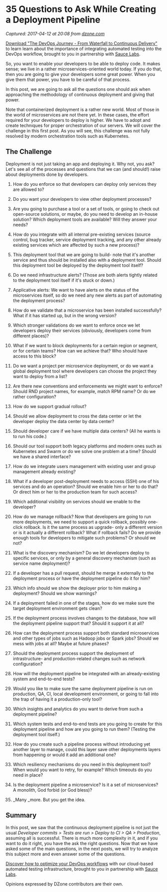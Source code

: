 # 35 Questions to Ask While Creating a Deployment Pipeline

_Captured: 2017-04-12 at 20:08 from [dzone.com](https://dzone.com/articles/empowering-developers-to-deploy?edition=290884&utm_source=Daily%20Digest&utm_medium=email&utm_campaign=dd%202017-04-12)_

[Download "The DevOps Journey - From Waterfall to Continuous Delivery"](https://dzone.com/go?i=161130&u=http%3A%2F%2Finfo.saucelabs.com%2Fpaper-the-devops-journey.html%3Futm_campaign%3Ddevopsjourney%2Bwp%26utm_medium%3Dtextlink%26utm_source%3Ddzone-devops%26utm_content%3Darticle) to learn learn about the importance of integrating automated testing into the DevOps workflow, brought to you in partnership with [Sauce Labs](https://dzone.com/go?i=161130&u=http%3A%2F%2Finfo.saucelabs.com%2Fpaper-the-devops-journey.html%3Futm_campaign%3Ddevopsjourney%2Bwp%26utm_medium%3Dtextlink%26utm_source%3Ddzone-devops%26utm_content%3Darticle).

So, you want to enable your developers to be able to deploy code. It makes sense; we live in a rather microservices-oriented world today. If you do that, then you are going to give your developers some great power. When you give them that power, you have to be careful of that process.

In this post, we are going to ask all the questions one should ask when approaching the methodology of continuous deployment and giving that power.

Note that containerized deployment is a rather new world. Most of those in the world of microservices are not there yet. In these cases, the effort required for your developers to deploy is higher. We have to adopt and create techniques for proper orchestration of our servers. We will cover the challenge in this first post. As you will see, this challenge was not fully resolved by modern orchestration tools such as Kubernetes.

## The Challenge

Deployment is not just taking an app and deploying it. Why not, you ask? Let's see all of the processes and questions that we can (and should!) raise about deployments done by developers.

  1. How do you enforce so that developers can deploy only services they are allowed to?

  2. Do you want your developers to view other deployment processes?

  3. Are you going to purchase a tool or a set of tools, or going to check out open-source solutions, or maybe, do you need to develop an in-house solution? Which deployment tools are available? Will they answer your needs?

  4. How do you integrate with all internal pre-existing services (source control, bug tracker, service deployment tracking, and any other already existing services which are affected by such a new process)?

  5. This deployment tool that we are going to build- note that it's another service and thus should be installed also with a deployment tool. Should this deployment tool be deployed by the deployment tool itself?

  6. Do we need infrastructure alerts? (Those are both alerts tightly related to the deployment tool itself if it's stuck or down.)

  7. Applicative alerts: We want to have alerts on the status of the microservices itself, so do we need any new alerts as part of automating the deployment process?

  8. How do we validate that a microservice has been installed successfully? What if it has started up, but in the wrong version?

  9. Which stronger validations do we want to enforce once we let developers deploy their services (obviously, developers come from different places)?

  10. What if we want to block deployments for a certain region or segment, or for certain teams? How can we achieve that? Who should have access to this block?

  11. Do we want a project per microservice deployment, or do we want a global deployment tool where developers can choose the project they want to deploy from a list?

  12. Are there new conventions and enforcements we might want to enforce? Should RND project names, for example, match RPM name? Or do we rather configuration?

  13. How do we support gradual rollout?

  14. Should we allow deployment to cross the data center or let the developer deploy the data center by data center?

  15. Should developer care if we have multiple data centers? (All he wants is to run his code.)

  16. Should our tool support both legacy platforms and modern ones such as Kubernetes and Swarm or do we solve one problem at a time? Should we have a shared interface?

  17. How do we integrate users management with existing user and group management already existing?

  18. What if a developer post-deployment needs to access (SSH) one of his services and do an operation? Should we enable him or her to do that? Or direct him or her to the production team for such access?

  19. Which additional visibility on services should we enable to the developer?

  20. How do we manage rollback? Now that developers are going to run more deployments, we need to support a quick rollback, possibly one-click rollback. Is it the same process as upgrade- only a different version or is it actually a different rollback? What if rollback fails? Do we provide enough tools for developers to mitigate such problems? Or should we not?

  21. What is the discovery mechanism? Do we let developers deploy to specific services, or only by a general discovery mechanism (such as service name deployment)?

  22. If a developer has a pull request, should he merge it externally to the deployment process or have the deployment pipeline do it for him?

  23. Which info should we show the deployer prior to him making a deployment? Should we show warnings?

  24. If a deployment failed in one of the stages, how do we make sure the target deployment environment gets clean?

  25. If the deployment process involves changes to the database, how will the deployment pipeline support that? Should it support it at all?

  26. How can the deployment process support both standard microservices and other types of jobs such as Hadoop jobs or Spark jobs? Should we mess with jobs at all? Maybe at future phases?

  27. Should the deployment process support the deployment of intrastructure- and production-related changes such as network configuration?

  28. How will the deployment pipeline be integrated with an already-existing system and end-to-end tests?

  29. Would you like to make sure the same deployment pipeline is run on production, QA, CI, local development environment, or going to fall into the trap of having it a production-only tool?

  30. Which insights and analytics do you want to derive from such a deployment pipeline?

  31. Which system tests and end-to-end tests are you going to create for this deployment pipeline and how are you going to run them? (Testing the deployment tool itself.)

  32. How do you create such a pipeline process without introducing yet another layer to manage, could this layer save other deployments layers from happening or would it add an additional one?

  33. Which resiliency mechanisms do you need in this deployment tool? When would you want to retry, for example? Which timeouts do you need in place?

  34. Is the deployment pipeline a microservice? Is it a set of microservices? A monolith, God forbid (or God bless)?

  35. _Many _more. But you get the idea.

## Summary

In this post, we saw that the continuous deployment pipeline is not just the usual _Developer commits > Tests are run > Deploy to CI > QA > Production_, assuming all is successful. There is much more complexity in it, and if you want to do it right, you have the ask the right questions. Now that we have asked some of the main questions, in the next posts, we will try to analyze this subject more and even answer some of the questions.

[Discover how to optimize your DevOps workflows](https://dzone.com/go?i=161129&u=http%3A%2F%2Finfo.saucelabs.com%2Fpaper-the-devops-journey.html%3Futm_campaign%3Ddevopsjourney%2Bwp%26utm_medium%3Dtextlink%26utm_source%3Ddzone-devops%26utm_content%3Darticle) with our cloud-based automated testing infrastructure, brought to you in partnership with [Sauce Labs](https://dzone.com/go?i=161129&u=http%3A%2F%2Finfo.saucelabs.com%2Fpaper-the-devops-journey.html%3Futm_campaign%3Ddevopsjourney%2Bwp%26utm_medium%3Dtextlink%26utm_source%3Ddzone-devops%26utm_content%3Darticle).

Opinions expressed by DZone contributors are their own.

